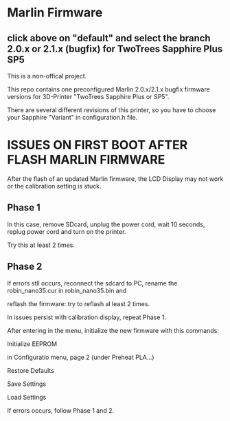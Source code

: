 # Marlin Firmware
## click above on "default" and select the branch 2.0.x or 2.1.x (bugfix) for TwoTrees Sapphire Plus SP5 

This is a non-offical project. 

This repo contains one preconfigured Marlin 2.0.x/2.1.x bugfix firmware versions for 3D-Printer "TwoTrees Sapphire Plus or SP5".

There are several different revisions of this printer, so you have to choose your Sapphire "Variant" in configuration.h file. 

# ISSUES ON FIRST BOOT AFTER FLASH MARLIN FIRMWARE

After the flash of an updated Marlin firmware, the LCD Display may not work or the calibration setting is stuck.

## Phase 1
In this case, remove SDcard, unplug the power cord, wait 10 seconds, replug power cord and turn on the printer.

Try this at least 2 times.

## Phase 2
If errors stll occurs, reconnect the sdcard to PC, rename the robin_nano35.cur in robin_nano35.bin and

reflash the firmware: try to reflash al least 2 times.

In issues persist with calibration display, repeat Phase 1.


After entering in the menu, initialize the new firmware with this commands:

Initialize EEPROM

in Configuratio menu, page 2 (under Preheat PLA...)

Restore Defaults

Save Settings

Load Settings

If errors occurs, follow Phase 1 and 2.


